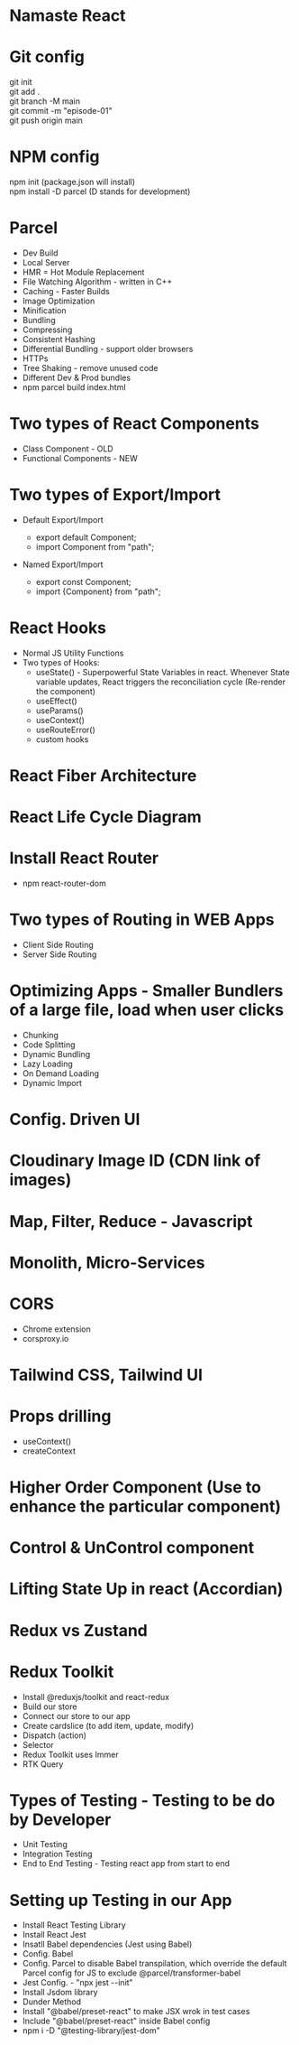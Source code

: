# Namaste React #

# Git config #
git init <br/>
git add . <br/>
git branch -M main <br/>
git commit -m "episode-01" <br/>
git push origin main <br/>

# NPM config #
npm init (package.json will install) <br/>
npm install -D parcel (D stands for development) <br/>

# Parcel
- Dev Build
- Local Server
- HMR = Hot Module Replacement
- File Watching Algorithm - written in C++
- Caching - Faster Builds
- Image Optimization
- Minification
- Bundling
- Compressing
- Consistent Hashing
- Differential Bundling - support older browsers
- HTTPs
- Tree Shaking - remove unused code
- Different Dev & Prod bundles
- npm parcel build index.html

# Two types of React Components
- Class Component - OLD
- Functional Components - NEW

# Two types of Export/Import
 - Default Export/Import
    - export default Component;
    - import Component from "path";

 - Named Export/Import
    - export const Component;
    - import {Component} from "path";

# React Hooks
- Normal JS Utility Functions
- Two types of Hooks:
  - useState() - Superpowerful State Variables in react. Whenever State variable updates, React triggers the reconciliation cycle (Re-render the component)
  - useEffect()
  - useParams()
  - useContext()
  - useRouteError()
  - custom hooks

# React Fiber Architecture

# React Life Cycle Diagram

# Install React Router
-  npm react-router-dom

# Two types of Routing in WEB Apps
- Client Side Routing
- Server Side Routing

# Optimizing Apps - Smaller Bundlers of a large file, load when user clicks
- Chunking
- Code Splitting
- Dynamic Bundling
- Lazy Loading
- On Demand Loading
- Dynamic Import

# Config. Driven UI

# Cloudinary Image ID (CDN link of images)

# Map, Filter, Reduce - Javascript

# Monolith, Micro-Services

# CORS
- Chrome extension
- corsproxy.io

# Tailwind CSS, Tailwind UI

# Props drilling
- useContext()
- createContext

# Higher Order Component (Use to enhance the particular component)

# Control & UnControl component

# Lifting State Up in react (Accordian)

# Redux vs Zustand

# Redux Toolkit
- Install @reduxjs/toolkit and react-redux
- Build our store
- Connect our store to our app
- Create cardslice (to add item, update, modify)
- Dispatch (action)
- Selector
- Redux Toolkit uses Immer
- RTK Query

# Types of Testing - Testing to be do by Developer
- Unit Testing
- Integration Testing
- End to End Testing - Testing react app from start to end

# Setting up Testing in our App
- Install React Testing Library
- Install React Jest
- Insatll Babel dependencies (Jest using Babel)
- Config. Babel
- Config. Parcel to disable Babel transpilation, which override the default Parcel config for JS to exclude @parcel/transformer-babel
- Jest Config. - "npx jest --init"
- Install Jsdom library
- Dunder Method
- Install "@babel/preset-react" to make JSX wrok in test cases
- Include "@babel/preset-react" inside Babel config
- npm i -D "@testing-library/jest-dom"